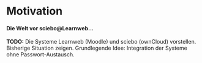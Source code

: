 # Motivation
#### Die Welt vor <span class="sciebo">sciebo</span>@<span class="learnweb">Learnweb</span>...

<p class="todo"><b>TODO:</b> Die Systeme Learnweb (Moodle) und sciebo (ownCloud) vorstellen. Bisherige Situation zeigen. Grundlegende Idee: Integration der Systeme ohne Passwort-Austausch.</p>
